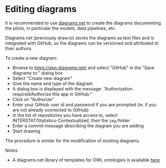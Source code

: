 # Editing diagrams

It is recommended to use [diagrams.net](https://app.diagrams.net/) to create the diagrams documenting the pilots, in particular the models, data pipelines, etc. 

Diagrams.net (previously draw.io) stores the diagrams as text files and is integrated with GitHub, so the diagrams can be versioned and attributed to their authors.

To create a new diagram:

* Browse to https://app.diagrams.net/ and select "GitHub" in the "Save diagrams to:" dialog box
* Select "Create new diagram"
* Give the name and type of the diagram
* A dialog box is displayed with the message: "Authorization required/Authorize this app in GitHub:"
* Click on "Authorize"
* Enter your GitHub user id and password if you are prompted (ie. if you are not already connected to GitHub)
* In the list of repositories you have access to, select INTERSTAT/Statistics-Contextualized, then the `img/`folder
* Enter a commit message describing the diagram you are adding
* Start drawing

The procedure is similar for the modification of existing diagrams.

*Notes:*
* A diagrams.net library of templates for OWL ontologies is available [here](https://chowlk.linkeddata.es/notation.html)